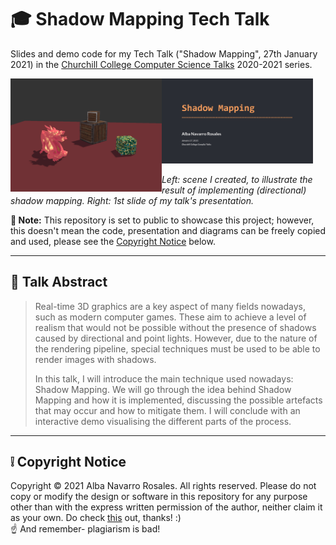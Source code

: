 # :mortar_board: Shadow Mapping Tech Talk

Slides and demo code for my Tech Talk ("Shadow Mapping", 27th January 2021) in the [Churchill College Computer Science Talks](https://kudos.chu.cam.ac.uk/talks/about) 2020-2021 series.

<img src="slides/resources/Example_Scene.png" alt="Sample Scene Rendered with Shadows." width="48%" align="left">
<img src="slides/resources/Slides_Cover.jpg" alt="First Slide of my Presentation." width="48%">

*Left: scene I created, to illustrate the result of implementing (directional) shadow mapping.*
*Right: 1st slide of my talk's presentation.*

**:pushpin: Note:** This repository is set to public to showcase this project; however, this doesn't mean the code, presentation and diagrams can be freely copied and used, please see the [Copyright Notice](#grey_exclamation-copyright-notice) below.

---

## :speech_balloon: Talk Abstract

> Real-time 3D graphics are a key aspect of many fields nowadays, such as modern computer games. These aim to achieve a level of realism that would not be possible without the  presence of shadows caused by directional and point lights. However, due to the nature of the rendering pipeline, special techniques must be used to be able to render images with shadows.
>
> In this talk, I will introduce the main technique used nowadays: Shadow Mapping. We will go through the idea behind Shadow Mapping and how it is implemented, discussing the possible artefacts that may occur and how to mitigate them. I will conclude with an interactive demo visualising the different parts of the process.


---

## :grey_exclamation: Copyright Notice

Copyright &copy; 2021 Alba Navarro Rosales. All rights reserved. Please do not copy or modify the design or software in this repository for any purpose other than with the express written permission of the author, neither claim it as your own. Do check [this](https://choosealicense.com/no-permission/) out, thanks! :) 
<br>:point_up: And remember- plagiarism is bad!
